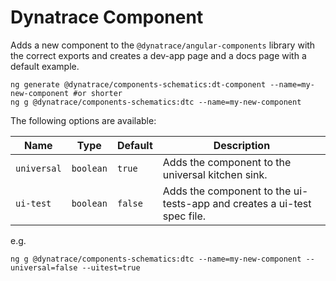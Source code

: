 # Dynatrace Component

Adds a new component to the `@dynatrace/angular-components` library with the
correct exports and creates a dev-app page and a docs page with a default
example.

```
ng generate @dynatrace/components-schematics:dt-component --name=my-new-component #or shorter
ng g @dynatrace/components-schematics:dtc --name=my-new-component
```

The following options are available:

| Name        | Type      | Default | Description                                                             |
| ----------- | --------- | ------- | ----------------------------------------------------------------------- |
| `universal` | `boolean` | `true`  | Adds the component to the universal kitchen sink.                       |
| `ui-test`   | `boolean` | `false` | Adds the component to the ui-tests-app and creates a ui-test spec file. |

e.g.

```
ng g @dynatrace/components-schematics:dtc --name=my-new-component --universal=false --uitest=true
```
